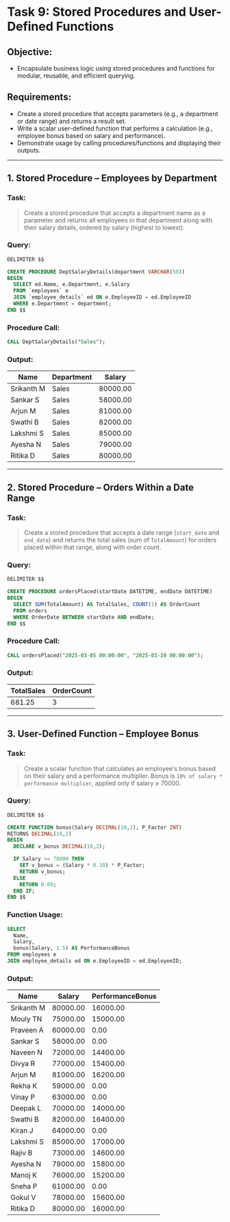 # Task 9: Stored Procedures and User-Defined Functions

## **Objective:**

- Encapsulate business logic using stored procedures and functions for modular, reusable, and efficient querying.

## **Requirements:**

-  Create a stored procedure that accepts parameters (e.g., a department or date range) and returns a result set.
-  Write a scalar user-defined function that performs a calculation (e.g., employee bonus based on salary and performance).
-  Demonstrate usage by calling procedures/functions and displaying their outputs.

---

##  1. Stored Procedure – Employees by Department

### **Task:**
> Create a stored procedure that accepts a department name as a parameter and returns all employees in that department along with their salary details, ordered by salary (highest to lowest).

### **Query:**

```sql
DELIMITER $$

CREATE PROCEDURE DeptSalaryDetails(department VARCHAR(50))
BEGIN
  SELECT ed.Name, e.Department, e.Salary
  FROM `employees` e
  JOIN `employee_details` ed ON e.EmployeeID = ed.EmployeeID
  WHERE e.Department = department;
END $$
```

### **Procedure Call:**
```sql
CALL DeptSalaryDetails("Sales");
```

### **Output:**

| Name        | Department | Salary   |
|-------------|------------|----------|
| Srikanth M  | Sales      | 80000.00 |
| Sankar S    | Sales      | 58000.00 |
| Arjun M     | Sales      | 81000.00 |
| Swathi B    | Sales      | 82000.00 |
| Lakshmi S   | Sales      | 85000.00 |
| Ayesha N    | Sales      | 79000.00 |
| Ritika D    | Sales      | 80000.00 |

---

##  2. Stored Procedure – Orders Within a Date Range

### **Task:**
> Create a stored procedure that accepts a date range (`start_date` and `end_date`) and returns the total sales (sum of `TotalAmount`) for orders placed within that range, along with order count.

### **Query:**

```sql
DELIMITER $$

CREATE PROCEDURE ordersPlaced(startDate DATETIME, endDate DATETIME)
BEGIN
  SELECT SUM(TotalAmount) AS TotalSales, COUNT(1) AS OrderCount
  FROM orders
  WHERE OrderDate BETWEEN startDate AND endDate;
END $$
```

### **Procedure Call:**
```sql
CALL ordersPlaced("2025-03-05 00:00:00", "2025-03-28 00:00:00");
```

### **Output:**

| TotalSales | OrderCount |
|------------|------------|
| 681.25     | 3          |

---

##  3. User-Defined Function – Employee Bonus

### **Task:**
> Create a scalar function that calculates an employee's bonus based on their salary and a performance multiplier. Bonus is `10% of salary * performance multiplier`, applied only if salary ≥ 70000.

### **Query:**

```sql
DELIMITER $$

CREATE FUNCTION bonus(Salary DECIMAL(10,2), P_Factor INT)
RETURNS DECIMAL(10,2)
BEGIN
  DECLARE v_bonus DECIMAL(10,2);

  IF Salary >= 70000 THEN 
    SET v_bonus = (Salary * 0.10) * P_Factor;
    RETURN v_bonus;
  ELSE 
    RETURN 0.00;
  END IF;
END $$
```

### **Function Usage:**
```sql
SELECT 
  Name, 
  Salary, 
  bonus(Salary, 1.5) AS PerformanceBonus 
FROM employees e
JOIN employee_details ed ON e.EmployeeID = ed.EmployeeID;
```

### **Output:**

| Name        | Salary   | PerformanceBonus |
|-------------|----------|------------------|
| Srikanth M  | 80000.00 | 16000.00         |
| Mouly TN    | 75000.00 | 15000.00         |
| Praveen A   | 60000.00 | 0.00             |
| Sankar S    | 58000.00 | 0.00             |
| Naveen N    | 72000.00 | 14400.00         |
| Divya R     | 77000.00 | 15400.00         |
| Arjun M     | 81000.00 | 16200.00         |
| Rekha K     | 59000.00 | 0.00             |
| Vinay P     | 63000.00 | 0.00             |
| Deepak L    | 70000.00 | 14000.00         |
| Swathi B    | 82000.00 | 16400.00         |
| Kiran J     | 64000.00 | 0.00             |
| Lakshmi S   | 85000.00 | 17000.00         |
| Rajiv B     | 73000.00 | 14600.00         |
| Ayesha N    | 79000.00 | 15800.00         |
| Manoj K     | 76000.00 | 15200.00         |
| Sneha P     | 61000.00 | 0.00             |
| Gokul V     | 78000.00 | 15600.00         |
| Ritika D    | 80000.00 | 16000.00         |
